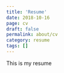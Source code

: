 ```yaml
---
title: 'Resume'
date: 2018-10-16
page: cv
draft: false
permalink: about/cv
category: resume
tags: []
---
```


This is my resume